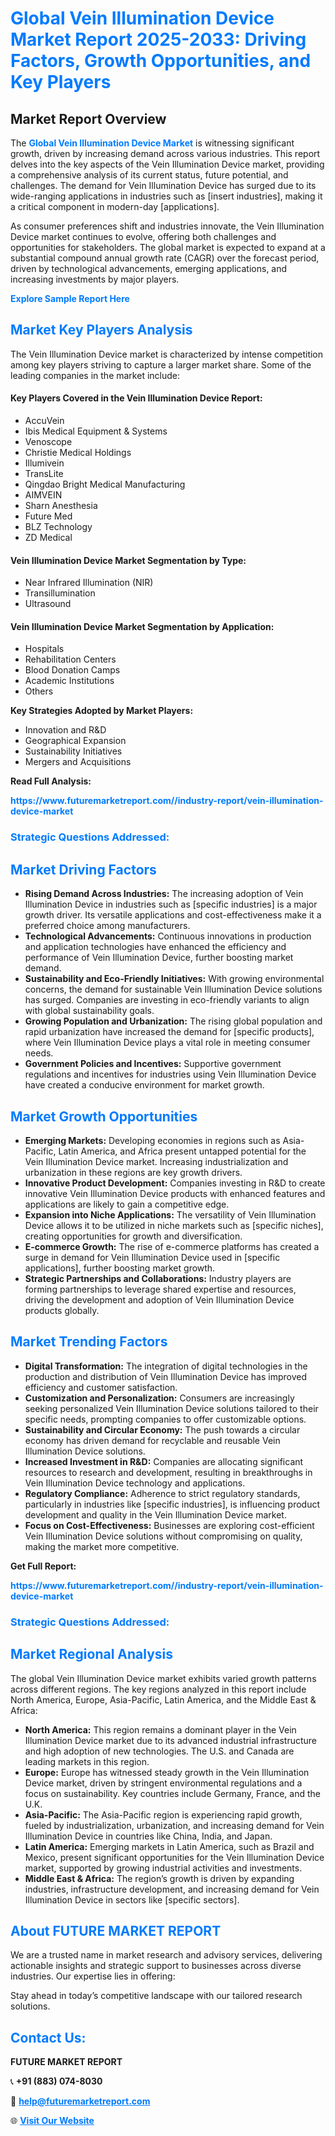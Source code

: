 <h1 style="color: #007BFF;">Global Vein Illumination Device Market Report 2025-2033: Driving Factors, Growth Opportunities, and Key Players</h1>

<section id="overview">
<h2>Market Report Overview</h2>
<p>The <a href="https://www.futuremarketreport.com//industry-report/vein-illumination-device-market" style="color: #007BFF; text-decoration: none;"><strong>Global Vein Illumination Device Market</strong></a> is witnessing significant growth, driven by increasing demand across various industries. This report delves into the key aspects of the Vein Illumination Device market, providing a comprehensive analysis of its current status, future potential, and challenges. The demand for Vein Illumination Device has surged due to its wide-ranging applications in industries such as [insert industries], making it a critical component in modern-day [applications].</p>
<p>As consumer preferences shift and industries innovate, the Vein Illumination Device market continues to evolve, offering both challenges and opportunities for stakeholders. The global market is expected to expand at a substantial compound annual growth rate (CAGR) over the forecast period, driven by technological advancements, emerging applications, and increasing investments by major players.</p>
</section>

<section id="overview">
<p><a href="https://www.futuremarketreport.com//request-sample/reportId=82768" style="color: #007BFF; text-decoration: none;"><strong>Explore Sample Report Here</strong></a></p>
</section>

<section id="key-players">
<h2 style="color: #007BFF;">Market Key Players Analysis</h2>
<p>The Vein Illumination Device market is characterized by intense competition among key players striving to capture a larger market share. Some of the leading companies in the market include:</p>
<h4>Key Players Covered in the Vein Illumination Device Report:</h4>
<ul><li>AccuVein</li><li>Ibis Medical Equipment &amp; Systems</li><li>Venoscope</li><li>Christie Medical Holdings</li><li>Illumivein</li><li>TransLite</li><li>Qingdao Bright Medical Manufacturing</li><li>AIMVEIN</li><li>Sharn Anesthesia</li><li>Future Med</li><li>BLZ Technology</li><li>ZD Medical</li></ul>
<h4>Vein Illumination Device Market Segmentation by Type:</h4>
<ul><li>Near Infrared Illumination (NIR)</li><li>Transillumination</li><li>Ultrasound</li></ul>

<h4>Vein Illumination Device Market Segmentation by Application:</h4>
<ul><li>Hospitals</li><li>Rehabilitation Centers</li><li>Blood Donation Camps</li><li>Academic Institutions</li><li>Others</li></ul>
<p><strong>Key Strategies Adopted by Market Players:</strong></p>
<ul>
<li>Innovation and R&D</li>
<li>Geographical Expansion</li>
<li>Sustainability Initiatives</li>
<li>Mergers and Acquisitions</li>
</ul>
</section>

<section>
<p><strong>Read Full Analysis: </strong></p><a href="https://www.futuremarketreport.com//industry-report/vein-illumination-device-market" style="color: #007BFF; text-decoration: none;"><strong>https://www.futuremarketreport.com//industry-report/vein-illumination-device-market</strong></a>
<h3 style="color: #007BFF;">Strategic Questions Addressed:</h3>
</section>

<section id="driving-factors">
<h2 style="color: #007BFF;">Market Driving Factors</h2>
<ul>
<li><strong>Rising Demand Across Industries:</strong> The increasing adoption of Vein Illumination Device in industries such as [specific industries] is a major growth driver. Its versatile applications and cost-effectiveness make it a preferred choice among manufacturers.</li>
<li><strong>Technological Advancements:</strong> Continuous innovations in production and application technologies have enhanced the efficiency and performance of Vein Illumination Device, further boosting market demand.</li>
<li><strong>Sustainability and Eco-Friendly Initiatives:</strong> With growing environmental concerns, the demand for sustainable Vein Illumination Device solutions has surged. Companies are investing in eco-friendly variants to align with global sustainability goals.</li>
<li><strong>Growing Population and Urbanization:</strong> The rising global population and rapid urbanization have increased the demand for [specific products], where Vein Illumination Device plays a vital role in meeting consumer needs.</li>
<li><strong>Government Policies and Incentives:</strong> Supportive government regulations and incentives for industries using Vein Illumination Device have created a conducive environment for market growth.</li>
</ul>
</section>

<section id="growth-opportunities">
<h2 style="color: #007BFF;">Market Growth Opportunities</h2>
<ul>
<li><strong>Emerging Markets:</strong> Developing economies in regions such as Asia-Pacific, Latin America, and Africa present untapped potential for the Vein Illumination Device market. Increasing industrialization and urbanization in these regions are key growth drivers.</li>
<li><strong>Innovative Product Development:</strong> Companies investing in R&D to create innovative Vein Illumination Device products with enhanced features and applications are likely to gain a competitive edge.</li>
<li><strong>Expansion into Niche Applications:</strong> The versatility of Vein Illumination Device allows it to be utilized in niche markets such as [specific niches], creating opportunities for growth and diversification.</li>
<li><strong>E-commerce Growth:</strong> The rise of e-commerce platforms has created a surge in demand for Vein Illumination Device used in [specific applications], further boosting market growth.</li>
<li><strong>Strategic Partnerships and Collaborations:</strong> Industry players are forming partnerships to leverage shared expertise and resources, driving the development and adoption of Vein Illumination Device products globally.</li>
</ul>
</section>

<section id="trending-factors">
<h2 style="color: #007BFF;">Market Trending Factors</h2>
<ul>
<li><strong>Digital Transformation:</strong> The integration of digital technologies in the production and distribution of Vein Illumination Device has improved efficiency and customer satisfaction.</li>
<li><strong>Customization and Personalization:</strong> Consumers are increasingly seeking personalized Vein Illumination Device solutions tailored to their specific needs, prompting companies to offer customizable options.</li>
<li><strong>Sustainability and Circular Economy:</strong> The push towards a circular economy has driven demand for recyclable and reusable Vein Illumination Device solutions.</li>
<li><strong>Increased Investment in R&D:</strong> Companies are allocating significant resources to research and development, resulting in breakthroughs in Vein Illumination Device technology and applications.</li>
<li><strong>Regulatory Compliance:</strong> Adherence to strict regulatory standards, particularly in industries like [specific industries], is influencing product development and quality in the Vein Illumination Device market.</li>
<li><strong>Focus on Cost-Effectiveness:</strong> Businesses are exploring cost-efficient Vein Illumination Device solutions without compromising on quality, making the market more competitive.</li>
</ul>
</section>

<section>
<p><strong>Get Full Report: </strong></p><a href="https://www.futuremarketreport.com//industry-report/vein-illumination-device-market" style="color: #007BFF; text-decoration: none;"><strong>https://www.futuremarketreport.com//industry-report/vein-illumination-device-market</strong></a>
<h3 style="color: #007BFF;">Strategic Questions Addressed:</h3>
</section>


<section id="regional-analysis">
<h2 style="color: #007BFF;">Market Regional Analysis</h2>
<p>The global Vein Illumination Device market exhibits varied growth patterns across different regions. The key regions analyzed in this report include North America, Europe, Asia-Pacific, Latin America, and the Middle East & Africa:</p>
<ul>
<li><strong>North America:</strong> This region remains a dominant player in the Vein Illumination Device market due to its advanced industrial infrastructure and high adoption of new technologies. The U.S. and Canada are leading markets in this region.</li>
<li><strong>Europe:</strong> Europe has witnessed steady growth in the Vein Illumination Device market, driven by stringent environmental regulations and a focus on sustainability. Key countries include Germany, France, and the U.K.</li>
<li><strong>Asia-Pacific:</strong> The Asia-Pacific region is experiencing rapid growth, fueled by industrialization, urbanization, and increasing demand for Vein Illumination Device in countries like China, India, and Japan.</li>
<li><strong>Latin America:</strong> Emerging markets in Latin America, such as Brazil and Mexico, present significant opportunities for the Vein Illumination Device market, supported by growing industrial activities and investments.</li>
<li><strong>Middle East & Africa:</strong> The region’s growth is driven by expanding industries, infrastructure development, and increasing demand for Vein Illumination Device in sectors like [specific sectors].</li>
</ul>
</section>

<footer>
<h2 style="color: #007BFF;">About FUTURE MARKET REPORT</h2>
<p>We are a trusted name in market research and advisory services, delivering actionable insights and strategic support to businesses across diverse industries. Our expertise lies in offering:</p>

<p>Stay ahead in today’s competitive landscape with our tailored research solutions.</p>

<h2 style="color: #007BFF;">Contact Us:</h2>
<p><strong>FUTURE MARKET REPORT</strong></p>
<p>📞 <strong>+91 (883) 074-8030</strong></p>
<p>📧 <strong><a href="mailto:help@futuremarketreport.com" style="color: #007BFF;">help@futuremarketreport.com</a></strong></p>
<p>🌐 <strong><a href="https://www.futuremarketreport.com/" style="color: #007BFF;">Visit Our Website</a></strong></p>
</footer>